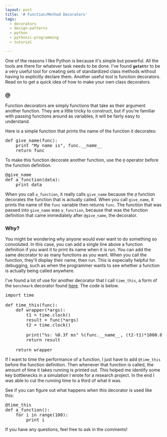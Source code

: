 ```yaml
---
layout: post
title: '# Function/Method Decorators'
tags:
  - decorators
  - design-patterns
  - python
  - pythonic-programming
  - tutorial

---
```


One of the reasons I like Python is because it's simple but powerful. All the tools are there for whatever task needs to be done. I've found <code>__getattr__</code> to be a very useful tool for creating sets of standardized class methods without having to explicitly declare them. Another useful tool is function decorators. Read on to get a quick idea of how to make your own class decorators.

<!--more--><h3>@</h3>

Function decorators are simply functions that take as their argument another function. They are a little tricky to construct, but if you're familiar with passing functions around as variables, it will be fairly easy to understand.

Here is a simple function that prints the name of the function it decorates:

<pre>def give_name(func):
    print "My name is", func.__name__
    return func</pre>

To make this function decorate another function, use the <code>@</code> operator before the function definition.

<pre>@give_name
def a_function(data):
    print data</pre>

When you call <code>a_function</code>, it really calls <code>give_name</code> because the <code>@</code> function decorates the function that is actually called. When you call <code>give_name</code>, it prints the name of the <code>func</code> variable then returns <code>func</code>. The function that was passed into <code>give_name</code> was <code>a_function</code>, because that was the function definition that came immediately after <code>@give_name</code>, the decorator.

<h3>Why?</h3>

You might be wondering why anyone would ever want to do something so convoluted. In this case, you can add a single line above a function definition if you want it to print its name when it is run. You can add the same decorator to as many functions as you want. When you call the function, they'll display their name, then run. This is especially helpful for debugging, such as when the programmer wants to see whether a function is actually being called anywhere.

I've found a lot of use for another decorator that I call <code>time_this</code>, a form of the <code>benchmark</code> decorator found <a href="http://omar.flatcloud.co.uk/index.php/2008/05/19/a-morsel-of-python/">here</a>. The code is below.

<pre>import time

def time_this(func):
    def wrapper(*args):
        t1 = time.clock()
        result = func(*args)
        t2 = time.clock()

        print("%s: %0.3f ms" %(func.__name__, (t2-t1)*1000.0))
        return result

    return wrapper</code></pre>

If I want to time the performance of a function, I just have to add <code>@time_this</code> before the function definition. Then whenever that function is called, the amount of time it takes running is printed out. This helped me identify some key bottlenecks in a simulation I wrote for a research project. In the end I was able to cut the running time to a third of what it was.

See if you can figure out what happens when this decorator is used like this:

<pre>@time_this
def a_function():
    for i in range(100):
        print i</pre>

If you have any questions, feel free to ask in the comments!

